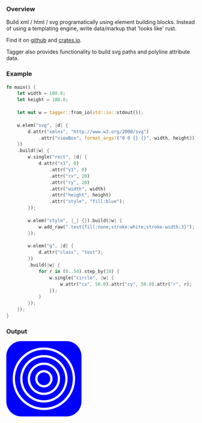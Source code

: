 ### Overview

Build xml / html / svg programatically using element building blocks.
Instead of using a templating engine, write data/markup that 'looks like' rust.

Find it on [github](https://github.com/tiby312/tagger) and [crates.io](https://crates.io/crates/tagger).

Tagger also provides functionality to build svg paths and polyline attribute data.

### Example

```rust
fn main() {
    let width = 100.0;
    let height = 100.0;

    let mut w = tagger::from_io(std::io::stdout());

    w.elem("svg", |d| {
        d.attr("xmlns", "http://www.w3.org/2000/svg")
            .attr("viewBox", format_args!("0 0 {} {}", width, height));
    })
    .build(|w| {
        w.single("rect", |d| {
            d.attr("x1", 0)
                .attr("y1", 0)
                .attr("rx", 20)
                .attr("ry", 20)
                .attr("width", width)
                .attr("height", height)
                .attr("style", "fill:blue");
        });

        w.elem("style", |_| {}).build(|w| {
            w.add_raw(".test{fill:none;stroke:white;stroke-width:3}");
        });

        w.elem("g", |d| {
            d.attr("class", "test");
        })
        .build(|w| {
            for r in (0..50).step_by(10) {
                w.single("circle", |w| {
                    w.attr("cx", 50.0).attr("cy", 50.0).attr("r", r);
                });
            }
        });
    });
}


```




### Output


<img src="./assets/svg_example.svg" alt="demo">
